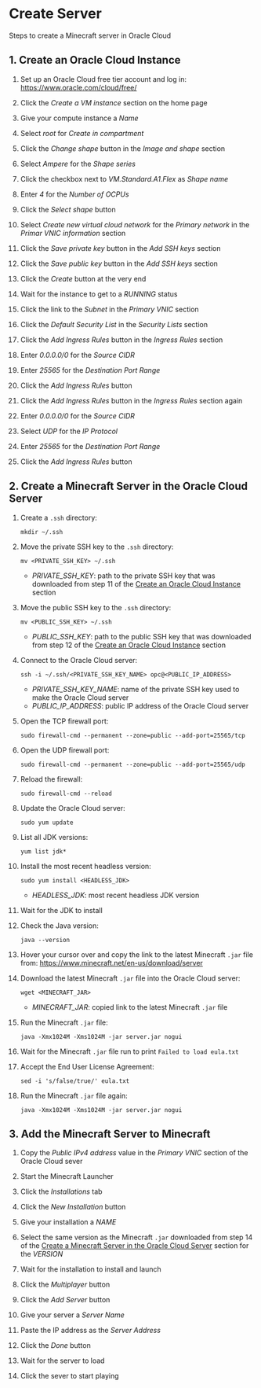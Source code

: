 # Create Server
Steps to create a Minecraft server in Oracle Cloud

## 1. Create an Oracle Cloud Instance

1. Set up an Oracle Cloud free tier account and log in: https://www.oracle.com/cloud/free/

2. Click the *Create a VM instance* section on the home page

3. Give your compute instance a *Name*

4. Select *root* for *Create in compartment*

5. Click the *Change shape* button in the *Image and shape* section

6. Select *Ampere* for the *Shape series*

7. Click the checkbox next to *VM.Standard.A1.Flex* as *Shape name*

8. Enter *4* for the *Number of OCPUs*

9. Click the *Select shape* button

10. Select *Create new virtual cloud network* for the *Primary network* in the *Primar VNIC information* section

11. Click the *Save private key* button in the *Add SSH keys* section

12. Click the *Save public key* button in the *Add SSH keys* section

13. Click the *Create* button at the very end

14. Wait for the instance to get to a *RUNNING* status

15. Click the link to the *Subnet* in the *Primary VNIC* section

16. Click the *Default Security List* in the *Security Lists* section

17. Click the *Add Ingress Rules* button in the *Ingress Rules* section

18. Enter *0.0.0.0/0* for the *Source CIDR*

19. Enter *25565* for the *Destination Port Range*

20. Click the *Add Ingress Rules* button

21. Click the *Add Ingress Rules* button in the *Ingress Rules* section again

22. Enter *0.0.0.0/0* for the *Source CIDR*

23. Select *UDP* for the *IP Protocol*

24. Enter *25565* for the *Destination Port Range*

25. Click the *Add Ingress Rules* button

## 2. Create a Minecraft Server in the Oracle Cloud Server

1. Create a `.ssh` directory:
    ```
    mkdir ~/.ssh
    ```

2. Move the private SSH key to the `.ssh` directory:
    ```
    mv <PRIVATE_SSH_KEY> ~/.ssh
    ```
    - *PRIVATE_SSH_KEY*: path to the private SSH key that was downloaded from step 11 of the [Create an Oracle Cloud Instance](#create-an-oracle-cloud-instance) section

3. Move the public SSH key to the `.ssh` directory:
    ```
    mv <PUBLIC_SSH_KEY> ~/.ssh
    ```
    - *PUBLIC_SSH_KEY*: path to the public SSH key that was downloaded from step 12 of the [Create an Oracle Cloud Instance](#create-an-oracle-cloud-instance) section

4. Connect to the Oracle Cloud server:
    ```
    ssh -i ~/.ssh/<PRIVATE_SSH_KEY_NAME> opc@<PUBLIC_IP_ADDRESS>
    ```
    - *PRIVATE_SSH_KEY_NAME*: name of the private SSH key used to make the Oracle Cloud server
    - *PUBLIC_IP_ADDRESS*: public IP address of the Oracle Cloud server

5. Open the TCP firewall port:
    ```
    sudo firewall-cmd --permanent --zone=public --add-port=25565/tcp
    ```

6. Open the UDP firewall port:
    ```
    sudo firewall-cmd --permanent --zone=public --add-port=25565/udp
    ```

7. Reload the firewall:
    ```
    sudo firewall-cmd --reload
    ```

8. Update the Oracle Cloud server:
    ```
    sudo yum update
    ```

9. List all JDK versions:
    ```
    yum list jdk*
    ```

10. Install the most recent headless version:
    ```
    sudo yum install <HEADLESS_JDK>
    ```
    - *HEADLESS_JDK*: most recent headless JDK version

11. Wait for the JDK to install

12. Check the Java version:
    ```
    java --version
    ```

13. Hover your cursor over and copy the link to the latest Minecraft `.jar` file from: https://www.minecraft.net/en-us/download/server

14. Download the latest Minecraft `.jar` file into the Oracle Cloud server:
    ```
    wget <MINECRAFT_JAR>
    ```
    - *MINECRAFT_JAR*: copied link to the latest Minecraft `.jar` file

15. Run the Minecraft `.jar` file:
    ```
    java -Xmx1024M -Xms1024M -jar server.jar nogui
    ```

16. Wait for the Minecraft `.jar` file run to print `Failed to load eula.txt`

17. Accept the End User License Agreement:
    ```
    sed -i 's/false/true/' eula.txt
    ```

18. Run the Minecraft `.jar` file again:
    ```
    java -Xmx1024M -Xms1024M -jar server.jar nogui
    ```

## 3. Add the Minecraft Server to Minecraft

1. Copy the *Public IPv4 address* value in the *Primary VNIC* section of the Oracle Cloud sever

2. Start the Minecraft Launcher

3. Click the *Installations* tab

4. Click the *New Installation* button

5. Give your installation a *NAME*

6. Select the same version as the Minecraft `.jar` downloaded from step 14 of the [Create a Minecraft Server in the Oracle Cloud Server](#create-a-minecraft-server-in-the-oracle-cloud-server) section for the *VERSION*

7. Wait for the installation to install and launch

8. Click the *Multiplayer* button

9. Click the *Add Server* button

10. Give your server a *Server Name*

11. Paste the IP address as the *Server Address*

12. Click the *Done* button

12. Wait for the server to load

13. Click the sever to start playing
